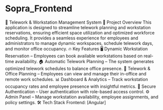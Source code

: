 # Sopra_Frontend

🏢 Telework & Workstation Management System
📌 Project Overview
This application is designed to streamline telework planning and workstation reservations, ensuring efficient space utilization and optimized workforce scheduling. It provides a seamless experience for employees and administrators to manage dynamic workspaces, schedule telework days, and monitor office occupancy.
🔥 Key Features
🖥️ Dynamic Workstation Reservation – Employees can book available workstations based on real-time availability.
🏠 Automatic Telework Planning – The system generates optimized telework schedules to balance office presence.
📆 Telework & Office Planning – Employees can view and manage their in-office and remote work schedules.
📊 Dashboard & Analytics – Track workstation occupancy rates and employee presence with insightful metrics.
🔐 Secure Authentication – User authentication with role-based access control.
⚙️ Admin Panel – Manage workstation availability, employee assignments, and policy settings.
🛠️ Tech Stack
Frontend: [Angular]
